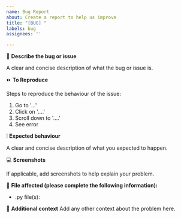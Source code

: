 ```yaml
---
name: Bug Report
about: Create a report to help us improve
title: "[BUG] "
labels: bug
assignees: ''

---
```


:bug: **Describe the bug or issue**

A clear and concise description of what the bug or issue is.

:fast_forward: **To Reproduce**

Steps to reproduce the behaviour of the issue:
1. Go to '...'
2. Click on '....'
3. Scroll down to '....'
4. See error

:grey_exclamation: **Expected behaviour**

A clear and concise description of what you expected to happen.

:computer: **Screenshots**

If applicable, add screenshots to help explain your problem.

:floppy_disk: **File affected (please complete the following information):**
 - .py file(s):

:speech_balloon: **Additional context**
Add any other context about the problem here.
